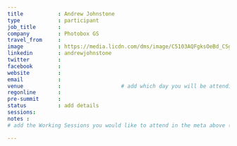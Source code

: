 ```yaml
---
title           : Andrew Johnstone
type            : participant
job_title       :
company         : Photobox GS
travel_from     :
image           : https://media.licdn.com/dms/image/C5103AQFgksOeBd_CSg/profile-displayphoto-shrink_800_800/0?e=1530748800&v=beta&t=vng7ohV7jewdHWKc6ELdD-S8-LcUKFaOLButK_3BTks
linkedin        : andrewjohnstone
twitter         :
facebook        :
website         :
email           :
venue           :                   # add which day you will be attending: Mon, Tue, Wed, Thu, Fri
regonline       :
pre-summit      :
status          : add details
sessions:
notes :
# add the Working Sessions you would like to attend in the meta above (use the session's title) e.g. sessions (one per line): -Security Playbooks Diagrams -Hackathon Daily Sessions

---
```


<!-- put more details about participant here -->
